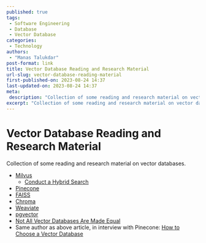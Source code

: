 ```yaml
---
published: true
tags:
 - Software Engineering
 - Database
 - Vector Database
categories:
 - Technology
authors:
 - "Manas Talukdar"
post-format: link
title: Vector Database Reading and Research Material
url-slug: vector-database-reading-material
first-published-on: 2023-08-24 14:37
last-updated-on: 2023-08-24 14:37
meta:
 description: "Collection of some reading and research material on vector databases."
excerpt: "Collection of some reading and research material on vector databases."
---
```


# Vector Database Reading and Research Material

Collection of some reading and research material on vector databases.

- [Milvus](https://milvus.io/)
  - [Conduct a Hybrid Search](https://milvus.io/docs/hybridsearch.md)
- [Pinecone](https://www.pinecone.io/)
- [FAISS](https://github.com/facebookresearch/faiss)
- [Chroma](https://www.trychroma.com/)
- [Weaviate](https://weaviate.io/)
- [pgvector](https://github.com/pgvector/pgvector)
- [Not All Vector Databases Are Made Equal](https://towardsdatascience.com/milvus-pinecone-vespa-weaviate-vald-gsi-what-unites-these-buzz-words-and-what-makes-each-9c65a3bd0696)
- Same author as above article, in interview with Pinecone: [How to Choose a Vector Database](https://www.youtube.com/watch?v=Yo-AzVpWrRg)
